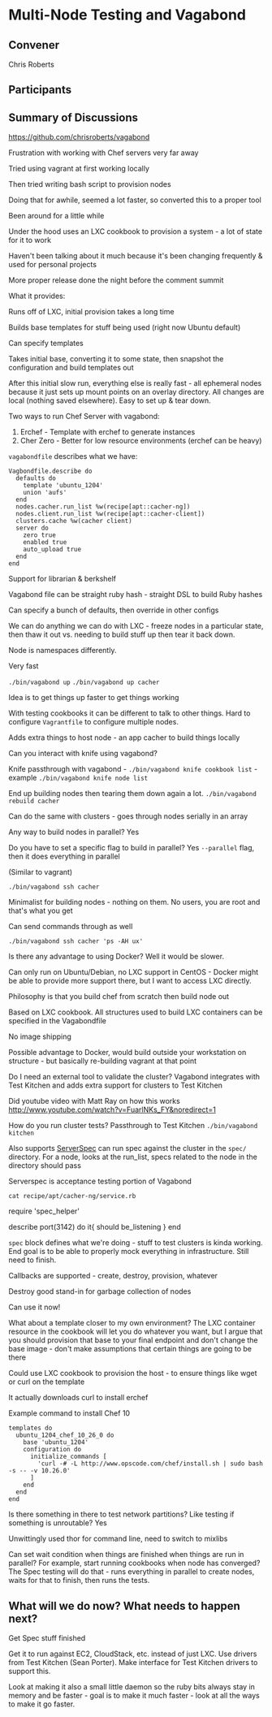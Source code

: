 Multi-Node Testing and Vagabond
===============================

## Convener

Chris Roberts

## Participants

## Summary of Discussions

https://github.com/chrisroberts/vagabond

Frustration with working with Chef servers very far away

Tried using vagrant at first working locally

Then tried writing bash script to provision nodes

Doing that for awhile, seemed a lot faster, so converted this to a proper tool

Been around for a little while

Under the hood uses an LXC cookbook to provision a system - a lot of state for it to work

Haven't been talking about it much because it's been changing frequently & used for personal projects

More proper release done the night before the comment summit

What it provides:

Runs off of LXC, initial provision takes a long time

Builds base templates for stuff being used (right now Ubuntu default)

Can specify templates

Takes initial base, converting it to some state, then snapshot the configuration and build templates out

After this initial slow run, everything else is really fast - all ephemeral nodes because it just sets up mount points on an overlay directory.  All changes are local (nothing saved elsewhere).  Easy to set up & tear down.

Two ways to run Chef Server with vagabond:
1) Erchef - Template with erchef to generate instances
2) Cher Zero - Better for low resource environments (erchef can be heavy)

`vagabondfile` describes what we have:

    Vagbondfile.describe do
      defaults do
        template 'ubuntu_1204'
        union 'aufs'
      end
      nodes.cacher.run_list %w(recipe[apt::cacher-ng])
      nodes.client.run_list %w(recipe[apt::cacher-client])
      clusters.cache %w(cacher client)
      server do
        zero true
        enabled true
        auto_upload true
      end
    end

Support for librarian & berkshelf

Vagabond file can be straight ruby hash - straight DSL to build Ruby hashes

Can specify a bunch of defaults, then override in other configs

We can do anything we can do with LXC - freeze nodes in a particular state, then thaw it out vs. needing to build stuff up then tear it back down.

Node is namespaces differently.

Very fast

`./bin/vagabond up`
`./bin/vagabond up cacher`

Idea is to get things up faster to get things working

With testing cookbooks it can be different to talk to other things.  Hard to configure `Vagrantfile` to configure multiple nodes.

Adds extra things to host node - an app cacher to build things locally

Can you interact with knife using vagabond?

Knife passthrough with vagabond - `./bin/vagabond knife cookbook list` - example
`./bin/vagabond knife node list`

End up building nodes then tearing them down again a lot.
`./bin/vagabond rebuild cacher`

Can do the same with clusters - goes through nodes serially in an array

Any way to build nodes in parallel?  Yes

Do you have to set a specific flag to build in parallel?  Yes `--parallel` flag, then it does everything in parallel

(Similar to vagrant)

`./bin/vagabond ssh cacher`

Minimalist for building nodes - nothing on them.  No users, you are root and that's what you get

Can send commands through as well

`./bin/vagabond ssh cacher 'ps -AH ux'`

Is there any advantage to using Docker?  Well it would be slower.

Can only run on Ubuntu/Debian, no LXC support in CentOS - Docker might be able to provide more support there, but I want to access LXC directly.

Philosophy is that you build chef from scratch then build node out

Based on LXC cookbook.  All structures used to build LXC containers can be specified in the Vagabondfile

No image shipping

Possible advantage to Docker, would build outside your workstation on structure - but basically re-building vagrant at that point

Do I need an external tool to validate the cluster?  Vagabond integrates with Test Kitchen and adds extra support for clusters to Test Kitchen

Did youtube video with Matt Ray on how this works
http://www.youtube.com/watch?v=FuarlNKs_FY&noredirect=1

How do you run cluster tests?  Passthrough to Test Kitchen
`./bin/vagabond kitchen`

Also supports [ServerSpec](http://serverspec.org) can run spec against the cluster in the `spec/` directory.  For a node, looks at the run_list, specs related to the node in the directory should pass

Serverspec is acceptance testing portion of Vagabond

`cat recipe/apt/cacher-ng/service.rb`

   require 'spec_helper'

   describe port(3142) do
     it{ should be_listening }
   end

`spec` block defines what we're doing - stuff to test clusters is kinda working.  End goal is to be able to properly mock everything in infrastructure.  Still need to finish.

Callbacks are supported - create, destroy, provision, whatever

Destroy good stand-in for garbage collection of nodes

Can use it now!

What about a template closer to my own environment?  The LXC container resource in the cookbook will let you do whatever you want, but I argue that you should provision that base to your final endpoint and don't change the base image - don't make assumptions that certain things are going to be there

Could use LXC cookbook to provision the host - to ensure things like wget or curl on the template

It actually downloads curl to install erchef

Example command to install Chef 10

    templates do
      ubuntu_1204_chef_10_26_0 do
        base 'ubuntu_1204'
        configuration do
          initialize_commands [
            'curl -# -L http://www.opscode.com/chef/install.sh | sudo bash -s -- -v 10.26.0'
          ]
        end
      end
    end

Is there something in there to test network partitions?  Like testing if something is unroutable?  Yes

Unwittingly used thor for command line, need to switch to mixlibs

Can set wait condition when things are finished when things are run in parallel?  For example, start running cookbooks when node has converged?  The Spec testing will do that - runs everything in parallel to create nodes, waits for that to finish, then runs the tests.

## What will we do now?  What needs to happen next?

Get Spec stuff finished

Get it to run against EC2, CloudStack, etc. instead of just LXC.  Use drivers from Test Kitchen (Sean Porter).  Make interface for Test Kitchen drivers to support this.

Look at making it also a small little daemon so the ruby bits always stay in memory and be faster - goal is to make it much faster - look at all the ways to make it go faster.